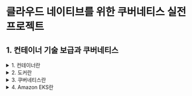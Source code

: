 # 클라우드 네이티브를 위한 쿠버네티스 실전 프로젝트 

## 1. 컨테이너 기술 보급과 쿠버네티스

<details><summary> 1. 컨테이너란 </summary>

### 1. 컨테이너란 

#### 컨테이너 vs 가상머신


![image](https://user-images.githubusercontent.com/28394879/152093444-1ec4e0ef-8628-44b1-ba01-5d5413810eec.png)
자료: Google Cloud 홈페이지

**가상머신**  
- 호스트OS에 하이퍼바이저를 설치하고 그 위에 게스트 OS를 동작 

**컨테이너**
- 호스트OS에 컨테이너 런타임을 올리고 그 위에 프로세서로서 컨테이너를 동작
- 호스트OS의 커널을 공유하면서 분리된 프로세스로서 실행해 마치 가상 머신이 움직이는 것처럼 보이는 기술
- 컨테이너 실체는 단순한 프로세스이므로 가상 머신에 비해 매우 가볍고 빠르게 동작 가능

</details>

<details><summary> 2. 도커란 </summary>

### 2. 도커란

#### 2.1 도커의 특징과 장점
- 도커는 컨테이너를 동작시키기 위한 엔진 중 하나이다.
- 단기간에 인기를 얻은 두가지의 특징을 가짐
  - 컨테이너 관리 방식 (Dockerfile로 동일한 컨테이너 이미지를 간단히 만들 수 있음)
  - 컨테이너 이미지를 저장, 공유하기 위한 에코시스템이 초기부터 준비되었다 (도커 허브)
- 도커 허브에 이미지를 전송하거나 다운로드 함으로써, 개발 환경, 스테이징 환경과 서비스 환경으로 동일한 컨테이너 이미지를 배포할 수 있으므로 테스트를 거친 컨테이너 이미지를 서비스 환경에 안정적으로 배포할 수 있다. 

#### 2.2 도커를 통한 조직의 문제 해결 

**도커 이전의 관리 방법**  
인프라팀: OS(커널), OS(커널 이외), 실행 런타임(자바 등), 미들웨어(톰캣 등) 등을 준비하고 관리 한다.  
애플리케이션팀: 애플리케이션을 준비하고 관리한다.

- 위처럼 두개의 팀으로 분업하더라도, 미들웨어 설정 변경 등이 필요하면 애플리케이션팀은 항상 인프라팀에 작업을 의뢰해야한다는 문제가 생긴다.
- 인프라팀은 많은 서버를 관리하고 있어 애플리케이션팀이 요구하는 환경을 제공할 떄 까지의 시간이 길어진다.
- 이 경우 애플리케이션팀이 Dockerfile로 미들웨어를 포함한 설정을 관리하면 빠르게 설정을 변경할 수 있다. 


**도커 이후의 관리 방법**  
인프라팀: OS(커널), 컨테이너 런타임 등을 준비하고 관리
애플리케이션팀: OS(커널 이외), 실행 런타임(자바 등), 미들웨어(톰캣 등) 애플리케이션 등을 준비하고 관리  

- 실행 런타임보다 상위 설정 등은 애플리케이션팀에서 준비하는 것이 효율적
- 보안 설정이 완료되고 안전한 도커 기본이미지를 인프라팀이 준비하고 개발자에게 제공하는 경우는 괜찮다. 
- 작은 변경 요청사항을 인프라팀이 일일히 받지 않아도 되기 떄문에 각 팀은 서로 장점만 취할 수 있다 

#### 2.3 도커의 과제와 오케스트레이션 도구의 필요성 
- 도커는 컨테이너 여러 개를 실행할 떄 문제가 있다.
- 보통 시스템 구성이 커지면 컨테이너 여러 개를 연결해 서비스 하나를 만들게 된다.
- 이런 구성일 때 문제 되는 것 중 하나로 컨테이너 사이의 통신과 가용성 확보가 있다.
- 서비스 환경에서 시스템을 동작시키기 위해 컴포넌트 각각을 다중화 하는 것은 기본이다.
  - 예) 컨테이너가 스케일 아웃 등을 하는 경우 로드밸런서에 어떻게 연결하는 것이 좋을까?
  - 예) 가상 머신 1대 안에서 컨테이너 여러 개를 동작시키는 경우 리소스 제어는 어떻게 하면 좋을까?
  - 위의 예시들은 한쪽 컨테이너에 부하가 높아져도 다른 한쪽 컨테이너의 성능이 떨어지지 않게 하는 다중화 관련 고민이다
- 이러한 과제를 해결하기 위해 등장한 것이 바로 쿠버네티스와 같은 컨테이너 오케스트레이션 도구들이다.

</details>

<details><summary> 3. 쿠버네티스란 </summary>

### 3. 쿠버네티스란

#### 3.1 쿠버네티스의 개념
- 쿠버네티스는 데이터 플레인이라는 서버를 여러 대 실행시켜 그 위에 가상 오케스트레이션 계층을 구축하고 거기에서 컨테이너가 동작한다.
  - 컨테이너 이용자는 컨테이너 그룹을 하나의 큰 머신 리소스로 볼 수 있어 인프라를 추상화할 수 있다. 
  - 여러 대의 서버로 구성이 가능하므로 단일 장애점을 배제할 수 있는 장점이 있다.
- 쿠버네티스는 어떤 가상 머신에서 어느 정도의 컨테이너를 동작시킬지를 관리하거나, 새로운 컨테이너를 배포할 때 어떤 가상 머신에 배포하면 좋을지 등을 자동으로 판단한다.
  - 장애가 발생한 컨테이너를 정지시키고 재시작하는 구조도 갖고 있다.
  - 이러한 기능은 컨트롤 플레인이라는 마스터 노드 그룹에서 구현된다 

#### 3.2 쿠버네티스의 기본 오브젝트

**파드**  
- 쿠버네티스의 최소 단위
- 파드 하나 안에서는 하나 이상의 컨테이너를 동작시킬 수 있다.
- 파드에서는 어떤 컨테이너 이미지를 사용할지 등을 설정한다.

**레플리카셋**  
- 파드를 얼마나 동작시킬지 관리하는 오브젝트
- 레플리카셋에서 파드의 수를 설정하면 그만큼의 파드가 동작하는 것을 보장한다.

**디플로이먼트**  
- 배포 이력을 관리한다.
- 애플리케이션의 새로운 버전을 릴리즈하거나, 부하 증가에 따라 레플리카셋 수를 변경하는 등을 관리할 수 있다.
- 새로운 버전의 애플리케이션 릴리즈 이후 문제가 발생하면 바로 이전 버전으로 쉽게 롤백할 수 있다.
- 서비스를 운영하는 상황 대부분에서 파드를 동작시킬 떄는 디플로이먼트 단위로 관리한다.

**서비스**
- 배포한 파드를 쿠버네티스 클러스터 외부에 공개하기 위한 구조를 제공한다.
- 공개하는 방법은 여러가지이고, 대표적인 방법이 로드밸런서를 사용하는 것이다.
- 클러스터 내에 파드 여러 개를 동작시킨 경우 그 앞단에 로드밸런서를 배치하여 특정 파드를 클러스터 외부로 공개할수 있다.

![image](https://user-images.githubusercontent.com/28394879/152099980-fc9ad096-83ed-4f31-bf31-34a3beb269c1.png)
- 출처: 클라우드 네이티브를 위한 쿠버네티스 실적 프로젝트 책

</details>

<details><summary> 4. Amazon EKS란 </summary>

</details>